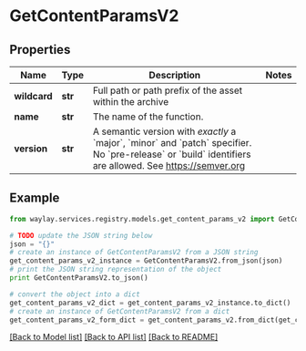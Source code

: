 # GetContentParamsV2


## Properties

Name | Type | Description | Notes
------------ | ------------- | ------------- | -------------
**wildcard** | **str** | Full path or path prefix of the asset within the archive | 
**name** | **str** | The name of the function. | 
**version** | **str** | A semantic version with _exactly_ a &#x60;major&#x60;, &#x60;minor&#x60; and &#x60;patch&#x60; specifier. No &#x60;pre-release&#x60; or &#x60;build&#x60; identifiers are allowed. See https://semver.org | 

## Example

```python
from waylay.services.registry.models.get_content_params_v2 import GetContentParamsV2

# TODO update the JSON string below
json = "{}"
# create an instance of GetContentParamsV2 from a JSON string
get_content_params_v2_instance = GetContentParamsV2.from_json(json)
# print the JSON string representation of the object
print GetContentParamsV2.to_json()

# convert the object into a dict
get_content_params_v2_dict = get_content_params_v2_instance.to_dict()
# create an instance of GetContentParamsV2 from a dict
get_content_params_v2_form_dict = get_content_params_v2.from_dict(get_content_params_v2_dict)
```
[[Back to Model list]](../README.md#documentation-for-models) [[Back to API list]](../README.md#documentation-for-api-endpoints) [[Back to README]](../README.md)



